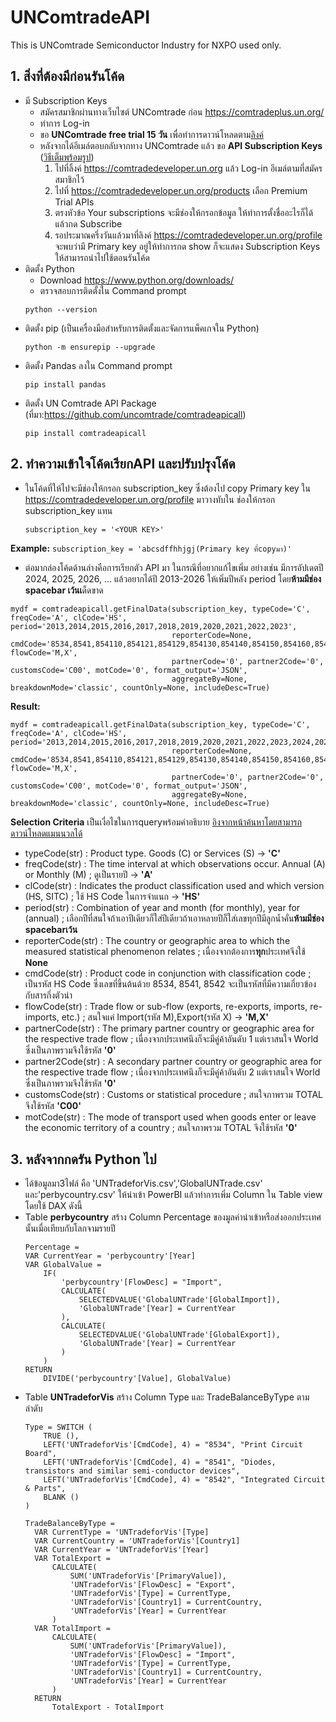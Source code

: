 # UNComtradeAPI
This is UNComtrade Semiconductor Industry for NXPO used only.
## 1. สิ่งที่ต้องมีก่อนรันโค้ด
- มี Subscription Keys
  - สมัครสมาชิกผ่านทางเว็บไซต์ UNComtrade ก่อน https://comtradeplus.un.org/
  - ทำการ Log-in
  - ขอ **UNComtrade free trial 15 วัน** เพื่อทำการดาวน์โหลดตาม[ลิงค์](https://comtradeplus.un.org/MyComtrade/TrialRequest)
  - หลังจากได้อีเมล์ตอบกลับจากทาง UNComtrade แล้ว ขอ **API Subscription Keys**  ([วิธีเต็มพร้อมรูป](https://uncomtrade.org/docs/api-subscription-keys/))
    1. ไปที่ลิ้งค์ https://comtradedeveloper.un.org แล้ว Log-in อีเมล์ตามที่สมัครสมาชิกไว้
    2. ไปที่ https://comtradedeveloper.un.org/products เลือก Premium Trial APIs
    3. ตรงหัวข้อ Your subscriptions จะมีช่องให้กรอกข้อมูล ให้ทำการตั้งชื่ออะไรก็ได้แล้วกด Subscribe
    4. รอประมาณครึ่งวันแล้วมาที่ลิงค์ https://comtradedeveloper.un.org/profile จะพบว่ามี Primary key อยู่ให้ทำการกด show ก็จะแสดง Subscription Keys ให้สามารถนำไปใช้ตอนรันโค้ด
- ติดตั้ง Python
  - Download https://www.python.org/downloads/
  - ตรวจสอบการติดตั้งใน Command prompt
  ```
  python --version
  ```
- ติดตั้ง pip (เป็นเครื่องมือสำหรับการติดตั้งและจัดการแพ็คเกจใน Python)
  ```
  python -m ensurepip --upgrade
  ```
- ติดตั้ง Pandas ลงใน Command prompt
  ```
  pip install pandas
  ```
- ติดตั้ง UN Comtrade API Package (ที่มา:https://github.com/uncomtrade/comtradeapicall)
  ```
  pip install comtradeapicall
  ```
## 2. ทำความเข้าใจโค้ดเรียกAPI และปรับปรุงโค้ด
  - ในโค้ดที่ให้ไปจะมีช่องให้กรอก subscription_key ซึ่งต้องไป copy Primary key ใน https://comtradedeveloper.un.org/profile มาวางทับใน ช่องให้กรอก subscription_key แทน
    ```
    subscription_key = '<YOUR KEY>'
    ```
   **Example:**
    ```
    subscription_key = 'abcsdffhhjgj(Primary key ที่copyมา)'
    ```
 - ต่อมากล่องโค้ดด้านล่างคือการเรียกตัว API มา ในกรณีที่อยากแก้ไขเพิ่ม อย่างเช่น มีการอัปเดตปี 2024, 2025, 2026, ... แล้วอยากได้ปี 2013-2026 ให้เพิ่มปีหลัง period โดย**ห้ามมีช่อง spacebar เว้นเ**ด็ดขาด
  ```
  mydf = comtradeapicall.getFinalData(subscription_key, typeCode='C', freqCode='A', clCode='HS', period='2013,2014,2015,2016,2017,2018,2019,2020,2021,2022,2023',
                                      reporterCode=None, cmdCode='8534,8541,854110,854121,854129,854130,854140,854150,854160,854190,8542,854231,854232,854233,854239,854290,854141,854142,854143,854149,854151,854159', flowCode='M,X',
                                      partnerCode='0', partner2Code='0', customsCode='C00', motCode='0', format_output='JSON',
                                      aggregateBy=None, breakdownMode='classic', countOnly=None, includeDesc=True)
  ```
  **Result:**
  ```
  mydf = comtradeapicall.getFinalData(subscription_key, typeCode='C', freqCode='A', clCode='HS', period='2013,2014,2015,2016,2017,2018,2019,2020,2021,2022,2023,2024,2025,2026',
                                      reporterCode=None, cmdCode='8534,8541,854110,854121,854129,854130,854140,854150,854160,854190,8542,854231,854232,854233,854239,854290,854141,854142,854143,854149,854151,854159', flowCode='M,X',
                                      partnerCode='0', partner2Code='0', customsCode='C00', motCode='0', format_output='JSON',
                                      aggregateBy=None, breakdownMode='classic', countOnly=None, includeDesc=True)
  ```
  **Selection Criteria** เป็นเงื่อไขในการqueryพร้อมคำอธิบาย [อิงจากหน้าค้นหาโดยสามารถดาวน์โหลดแมนนวลได้](https://comtradeplus.un.org/TradeFlow?Frequency=A&Flows=X&CommodityCodes=TOTAL&Partners=0&Reporters=all&period=2023&AggregateBy=none&BreakdownMode=plus)
   - typeCode(str) : Product type. Goods (C) or Services (S) -> **'C'**
   - freqCode(str) : The time interval at which observations occur. Annual (A) or Monthly (M) ; ดูเป็นรายปี -> **'A'**
   - clCode(str) : Indicates the product classification used and which version (HS, SITC) ; ใช้ HS Code ในการจำแนก -> **'HS'**
   - period(str) : Combination of year and month (for monthly), year for (annual) ; เลือกปีที่สนใจถ้าเอาปีเดียวก็ใส่ปีเดียวถ้าเอาหลายปีก็ใส่เลขทุกปีมีลูกน้ำคั่น**ห้ามมีช่อง spacebarเว้น**
   - reporterCode(str) : The country or geographic area to which the measured statistical phenomenon relates ; เนื่องจากต้องการ**ทุก**ประเทศจึงใช้ **None**
   - cmdCode(str) : Product code in conjunction with classification code ; เป็นรหัส HS Code ซึ่งเลขที่ขึ้นต้นด้วย 8534, 8541, 8542 จะเป็นรหัสที่มีความเกี่ยวข้องกับสารกึ่งตัวนำ
   - flowCode(str) : Trade flow or sub-flow (exports, re-exports, imports, re-imports, etc.) ; สนใจแค่ Import(รหัส M),Export(รหัส X) -> **'M,X'**
   - partnerCode(str) : The primary partner country or geographic area for the respective trade flow  ; เนื่องจากประเทศนึงก็จะมีคู่ค้าอันดับ 1 แต่เราสนใจ World ซึ่งเป็นภาพรวมจึงใช้รหัส **'0'**
   - partner2Code(str) : A secondary partner country or geographic area for the respective trade flow ; เนื่องจากประเทศนึงก็จะมีคู่ค้าอันดับ 2 แต่เราสนใจ World ซึ่งเป็นภาพรวมจึงใช้รหัส **'0'**
   - customsCode(str) : Customs or statistical procedure ; สนใจภาพรวม TOTAL จึงใช้รหัส **'C00'**
   - motCode(str) : The mode of transport used when goods enter or leave the economic territory of a country ; สนใจภาพรวม TOTAL จึงใช้รหัส **'0'**
## 3. หลังจากกดรัน Python ไป
  - ได้ข้อมูลมา3ไฟล์ คือ 'UNTradeforVis.csv','GlobalUNTrade.csv' และ'perbycountry.csv' ให้นำเข้า PowerBI แล้วทำการเพิ่ม Column ใน Table view โดยใช้ DAX ดังนี้
  - Table **perbycountry** สร้าง Column Percentage ของมูลค่านำเข้าหรือส่งออกประเทศนั้นเมื่อเทียบกับโลกจามรายปี
    ```
    Percentage = 
    VAR CurrentYear = 'perbycountry'[Year]
    VAR GlobalValue = 
        IF(
            'perbycountry'[FlowDesc] = "Import",
            CALCULATE(
                SELECTEDVALUE('GlobalUNTrade'[GlobalImport]),
                'GlobalUNTrade'[Year] = CurrentYear
            ),
            CALCULATE(
                SELECTEDVALUE('GlobalUNTrade'[GlobalExport]),
                'GlobalUNTrade'[Year] = CurrentYear
            )
        )
    RETURN
        DIVIDE('perbycountry'[Value], GlobalValue)
    ```
  - Table **UNTradeforVis** สร้าง Column Type และ TradeBalanceByType ตามลำดับ
    ```
    Type = SWITCH (
        TRUE (),
        LEFT('UNTradeforVis'[CmdCode], 4) = "8534", "Print Circuit Board",
        LEFT('UNTradeforVis'[CmdCode], 4) = "8541", "Diodes, transistors and similar semi-conductor devices",
        LEFT('UNTradeforVis'[CmdCode], 4) = "8542", "Integrated Circuit & Parts",
        BLANK ()
    )
    ```
    ```
    TradeBalanceByType = 
      VAR CurrentType = 'UNTradeforVis'[Type]
      VAR CurrentCountry = 'UNTradeforVis'[Country1]
      VAR CurrentYear = 'UNTradeforVis'[Year]
      VAR TotalExport = 
          CALCULATE(
              SUM('UNTradeforVis'[PrimaryValue]),
              'UNTradeforVis'[FlowDesc] = "Export",
              'UNTradeforVis'[Type] = CurrentType,
              'UNTradeforVis'[Country1] = CurrentCountry,
              'UNTradeforVis'[Year] = CurrentYear
          )
      VAR TotalImport = 
          CALCULATE(
              SUM('UNTradeforVis'[PrimaryValue]),
              'UNTradeforVis'[FlowDesc] = "Import",
              'UNTradeforVis'[Type] = CurrentType,
              'UNTradeforVis'[Country1] = CurrentCountry,
              'UNTradeforVis'[Year] = CurrentYear
          )
      RETURN
          TotalExport - TotalImport
    ```
